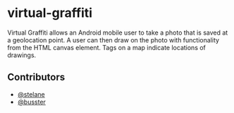 # virtual-graffiti

Virtual Graffiti allows an Android mobile user to take a photo that is saved at a geolocation point. A user can then draw on the photo with functionality from the HTML canvas element. Tags on a map indicate locations of drawings.

## Contributors
- [@stelane](https://github.com/stelane)
- [@busster](https://github.com/busster)
